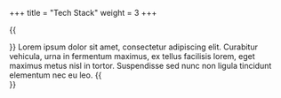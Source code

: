 +++
title = "Tech Stack"
weight = 3
+++


{{<section title="Tech Stack">}}
Lorem ipsum dolor sit amet, consectetur adipiscing elit. Curabitur vehicula, urna in fermentum maximus, ex tellus facilisis lorem, eget maximus metus nisl in tortor. Suspendisse sed nunc non ligula tincidunt elementum nec eu leo.
{{</section>}}

